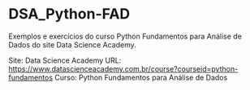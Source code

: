 # DSA_Python-FAD
Exemplos e exercícios do curso Python Fundamentos para Análise de Dados do site Data Science Academy.

Site: Data Science Academy
URL: https://www.datascienceacademy.com.br/course?courseid=python-fundamentos
Curso: Python Fundamentos para Análise de Dados
